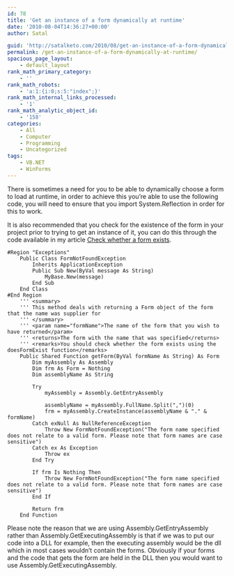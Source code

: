 ```yaml
---
id: 78
title: 'Get an instance of a form dynamically at runtime'
date: '2010-08-04T14:36:27+00:00'
author: Satal

guid: 'http://satalketo.com/2010/08/get-an-instance-of-a-form-dynamically-at-runtime/'
permalink: /get-an-instance-of-a-form-dynamically-at-runtime/
spacious_page_layout:
    - default_layout
rank_math_primary_category:
    - ''
rank_math_robots:
    - 'a:1:{i:0;s:5:"index";}'
rank_math_internal_links_processed:
    - '1'
rank_math_analytic_object_id:
    - '158'
categories:
    - All
    - Computer
    - Programming
    - Uncategorized
tags:
    - VB.NET
    - WinForms
---
```


There is sometimes a need for you to be able to dynamically choose a form to load at runtime, in order to achieve this you’re able to use the following code, you will need to ensure that you import System.Reflection in order for this to work.

It is also recommended that you check for the existence of the form in your project prior to trying to get an instance of it, you can do this through the code available in my article [Check whether a form exists](https://samjenkins.com/check-to-see-whether-a-form-exists-at-runtime/).

```vbnet
#Region "Exceptions"
    Public Class FormNotFoundException
        Inherits ApplicationException
        Public Sub New(ByVal message As String)
            MyBase.New(message)
        End Sub
    End Class
#End Region
    ''' <summary>
    ''' This method deals with returning a Form object of the form that the name was supplier for
    ''' </summary>
    ''' <param name="formName">The name of the form that you wish to have returned</param>
    ''' <returns>The form with the name that was specified</returns>
    ''' <remarks>You should check whether the form exists using the doesFormExist function</remarks>
    Public Shared Function getForm(ByVal formName As String) As Form
        Dim myAssembly As Assembly
        Dim frm As Form = Nothing
        Dim assemblyName As String

        Try
            myAssembly = Assembly.GetEntryAssembly

            assemblyName = myAssembly.FullName.Split(",")(0)
            frm = myAssembly.CreateInstance(assemblyName & "." & formName)
        Catch exNull As NullReferenceException
            Throw New FormNotFoundException("The form name specified does not relate to a valid form. Please note that form names are case sensitive")
        Catch ex As Exception
            Throw ex
        End Try

        If frm Is Nothing Then
            Throw New FormNotFoundException("The form name specified does not relate to a valid form. Please note that form names are case sensitive")
        End If

        Return frm
    End Function
```

Please note the reason that we are using Assembly.GetEntryAssembly rather than Assembly.GetExecutingAssembly is that if we was to put our code into a DLL for example, then the executing assembly would be the dll which in most cases wouldn’t contain the forms. Obviously if your forms and the code that gets the form are held in the DLL then you would want to use Assembly.GetExecutingAssembly.